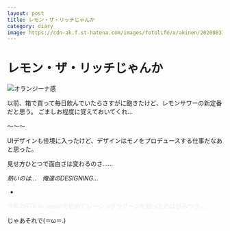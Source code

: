 ```yaml
---
layout: post
title: レモン・ザ・リッチじゃんか
category: diary
image: https://cdn-ak.f.st-hatena.com/images/fotolife/a/akinen/20200831/20200831184446.jpg
---
```


# レモン・ザ・リッチじゃんか

<img src="https://cdn-ak.f.st-hatena.com/images/fotolife/a/akinen/20200831/20200831184446.jpg" alt="オランジーナ感">

以前、箱で買って毎日飲んでいたらさすがに飽きたけど、レモンサワーの新定番だと思う。
ごましお程度に覚えておいてくれ…

〜〜〜

UIデザインも佳境に入ったけど、デザインはモノをプロデュースする仕事だなあと思った。

見せ方ひとつで面白さは変わるのさ……

<i>熱いのは…　俺達のDESIGNING…</i>

-

<span style="color: #eee">今年のRTA in Japanで初めてレーシングラグーンを知ったのはひみつさ……</span>

じゃあそれで(＝ω＝.)